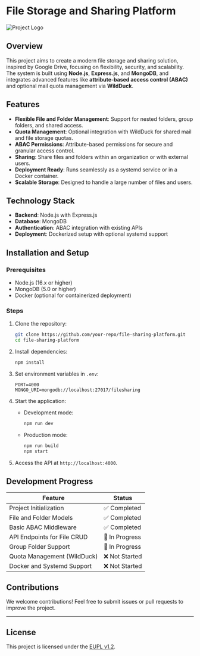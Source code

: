 # File Storage and Sharing Platform
![Project Logo](docs/images/filtrekker.png)

## Overview

This project aims to create a modern file storage and sharing solution, inspired by Google Drive, 
focusing on flexibility, security, and scalability. The system is built using **Node.js**, **Express.js**, 
and **MongoDB**, and integrates advanced features like **attribute-based access control (ABAC)** 
and optional mail quota management via **WildDuck**.

## Features

- **Flexible File and Folder Management**: Support for nested folders, group folders, and shared access.
- **Quota Management**: Optional integration with WildDuck for shared mail and file storage quotas.
- **ABAC Permissions**: Attribute-based permissions for secure and granular access control.
- **Sharing**: Share files and folders within an organization or with external users.
- **Deployment Ready**: Runs seamlessly as a systemd service or in a Docker container.
- **Scalable Storage**: Designed to handle a large number of files and users.

## Technology Stack

- **Backend**: Node.js with Express.js
- **Database**: MongoDB
- **Authentication**: ABAC integration with existing APIs
- **Deployment**: Dockerized setup with optional systemd support

## Installation and Setup

### Prerequisites
- Node.js (16.x or higher)
- MongoDB (5.0 or higher)
- Docker (optional for containerized deployment)

### Steps

1. Clone the repository:
   ```bash
   git clone https://github.com/your-repo/file-sharing-platform.git
   cd file-sharing-platform
   ```

2. Install dependencies:
   ```bash
   npm install
   ```

3. Set environment variables in `.env`:
   ```plaintext
   PORT=4000
   MONGO_URI=mongodb://localhost:27017/filesharing
   ```

4. Start the application:
   - Development mode:
     ```bash
     npm run dev
     ```
   - Production mode:
     ```bash
     npm run build
     npm start
     ```

5. Access the API at `http://localhost:4000`.

## Development Progress

| Feature                      | Status       |
|------------------------------|--------------|
| Project Initialization       | ✅ Completed |
| File and Folder Models       | ✅ Completed |
| Basic ABAC Middleware        | ✅ Completed |
| API Endpoints for File CRUD  | 🚧 In Progress |
| Group Folder Support         | 🚧 In Progress |
| Quota Management (WildDuck)  | ❌ Not Started |
| Docker and Systemd Support   | ❌ Not Started |

## Contributions

We welcome contributions! Feel free to submit issues or pull requests to improve the project.

---

## License

This project is licensed under the [EUPL v1.2](https://joinup.ec.europa.eu/collection/eupl/eupl-text-eupl-12).

